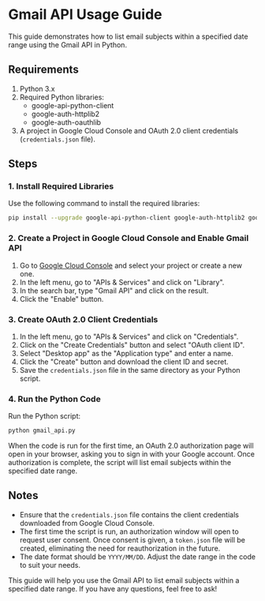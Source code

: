 # Gmail API Usage Guide

This guide demonstrates how to list email subjects within a specified date range using the Gmail API in Python.

## Requirements

1. Python 3.x
2. Required Python libraries:
   - google-api-python-client
   - google-auth-httplib2
   - google-auth-oauthlib
3. A project in Google Cloud Console and OAuth 2.0 client credentials (`credentials.json` file).

## Steps

### 1. Install Required Libraries

Use the following command to install the required libraries:

```sh
pip install --upgrade google-api-python-client google-auth-httplib2 google-auth-oauthlib pandas openpyxl
```

### 2. Create a Project in Google Cloud Console and Enable Gmail API

1. Go to [Google Cloud Console](https://console.cloud.google.com/) and select your project or create a new one.
2. In the left menu, go to "APIs & Services" and click on "Library".
3. In the search bar, type "Gmail API" and click on the result.
4. Click the "Enable" button.

### 3. Create OAuth 2.0 Client Credentials

1. In the left menu, go to "APIs & Services" and click on "Credentials".
2. Click on the "Create Credentials" button and select "OAuth client ID".
3. Select "Desktop app" as the "Application type" and enter a name.
4. Click the "Create" button and download the client ID and secret.
5. Save the `credentials.json` file in the same directory as your Python script.

### 4. Run the Python Code

Run the Python script:

```sh
python gmail_api.py
```

When the code is run for the first time, an OAuth 2.0 authorization page will open in your browser, asking you to sign in with your Google account. Once authorization is complete, the script will list email subjects within the specified date range.

## Notes

- Ensure that the `credentials.json` file contains the client credentials downloaded from Google Cloud Console.
- The first time the script is run, an authorization window will open to request user consent. Once consent is given, a `token.json` file will be created, eliminating the need for reauthorization in the future.
- The date format should be `YYYY/MM/DD`. Adjust the date range in the code to suit your needs.

This guide will help you use the Gmail API to list email subjects within a specified date range. If you have any questions, feel free to ask!
